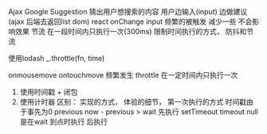 Ajax Google Suggestion
猜出用户想搜索的内容
用户边输入(input) 边做建议(ajax 后端去返回list dom)
react onChange input
频繁的被触发 减少一些 不会影响效果
节流 在一段时间内只执行一次(300ms)
限制时间执行的方式， 防抖和节流

使用lodash _.throttle(fn, time)

onmousemove ontouchmove 频繁发生
throttle 在一定时间内只执行一次

1. 使用时间戳 + 闭包
2. 使用计时器
区别： 实现的方式， 体验的细节， 第一次执行的方式
  时间戳由于事先为0 previous now - previous > wait 先执行
  setTimeout timeout null 是在wait 到点时执行 后执行